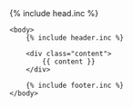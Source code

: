 <!DOCTYPE html>
<html>
	{% include head.inc %}

	<body>
		{% include header.inc %}

		<div class="content">
			{{ content }}
		</div>

		{% include footer.inc %}
	</body>
</html>

